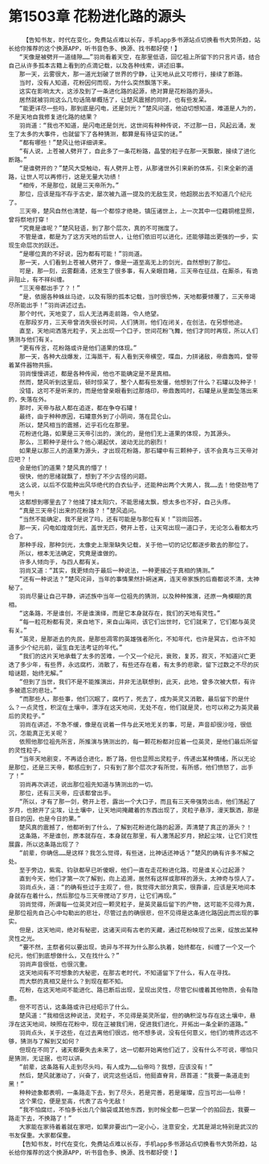 # 第1503章 花粉进化路的源头
        【告知书友，时代在变化，免费站点难以长存，手机app多书源站点切换看书大势所趋，站长给你推荐的这个换源APP，听书音色多、换源、找书都好使！】
       “天像是被劈开一道缝隙……”羽尚看着天空，在那里低语，回忆祖上所留下的只言片语，结合自己从许多孤本古籍上看到的点滴记载，以及各种线索，讲述旧事。
       那一天，云雾很大，那一道光划破了世界的宁静，让天地从此又可修行，接续了断路。
       当时，没有人知道，花粉因何而现，为什么突然飘落下来。
       这实在影响太大，这涉及到了一条进化路的起源，绝对算是花粉路的源头。
       居然就被羽尚这么几句话简单概括了，让楚风震撼的同时，也有些发呆。
       “能更详尽一些吗，那到底是闪电，还是剑光？”楚风问道，他迫切想知道，难道是人为的，不是天地自我修复进化路的结果？
       羽尚道：“我也不知道，是闪电还是剑光，这世间有种种传说，不过那一日，风起云涌，发生了太多的大事件，也就留下了各种猜测，都算是有待证实的谜。”
       “都有哪些！”楚风让他详细讲来。
       “有人说，上苍被人劈开了，自此多了一条花粉路，晶莹的粒子在那一天飘散，接续了进化断路。”
       “是谁劈开的？”楚风大受触动，有人劈开上苍，从那诸世外引来新的体系，引来全新的道路，让世人可以再修行，这是无量大功绩！
       “相传，不是那位，就是三天帝所为。”
       那位，应该是指不存于古史，屡次被九道一提及的无敌生灵，他超脱出去不知道几个纪元了。
       三天帝，楚风自然也清楚，每一个都惊才绝艳，镇压诸世上，上一次其中一位藉铜棺显照，曾将祭地打穿！
       “究竟是谁呢？”楚风轻语，到了那个层次，真的不可揣度了。
       不管是谁，都是为了这方天地的后世人，让他们依旧可以进化，还能够踏出更强的一步，实现生命层次的跃迁。
       “是哪位真的不好说，因为都有可能！”羽尚道。
       那一天，人们看到上苍被人劈开了，像是一道至高无上的剑光，自然想到了那位。
       可是，那一刻，云雾翻涌，还发生了很多事，有人亲眼目睹，三天帝在征战，在厮杀，有诡异阻止，有不祥纠缠。
       “三天帝都出手了？！”
       “是，依据各种蛛丝马迹，以及有限的孤本记载，当时很恐怖，天地都要倾覆了，三天帝竭尽所能出手！”羽尚讲述过去。
       那个时代，天地变了，后人无法再走前路，令人绝望。
       在那段岁月，三天帝曾消失很长时间，人们猜测，他们在闭关，在创法，在另想他途。
       直至，天地间洒落光粒子，天上出现一个口子，世间花粉飞舞，他们才同时再现，所以人们猜测与他们有关。
       “更有传言，花粉路或许是他们道果的体现。”
       那一天，各种大战爆发，江海蒸干，有人看到天帝横空，喋血，力拼诸敌，帝鼎轰鸣，曾带着某件器物共振。
       羽尚慢慢讲述，都是各种传闻，他也不能确定是不是真相。
       然而，楚风听到这里后，顿时惊呆了，整个人都有些发僵，他想到了什么？石罐以及种子！
       没错，这可不是听来的，而是他曾亲眼看到过那烙印，帝鼎轰鸣时，石罐是从里面坠落出来的，失落在外。
       那时，天帝与敌人都在追逐，都在争夺石罐！
       最终，由于种种原因，石罐意外到了小阴间，落在昆仑山。
       所以，楚风相当的震撼，近乎石化在那里。
       花粉进化路，如果是三天帝引出的，演化的，是他们无上道果的体现，为其源头。
       那么，三颗种子是什么？他心潮起伏，波动无比的剧烈！
       如果是以那三人的道果为源头，才出现花粉路，那石罐中有三颗种子，该不会真与三天帝对应吧？！
       会是他们的道果？楚风真的懵了！
       很快，他的思绪就飘了，想到了不少古怪的问题。
       这么说，以后不仅能种出风华绝代的白衣仙子，还能种出两个大男人，我……去！他使劲甩了甩头！
       这都想到哪里去了？他揉了揉太阳穴，不能思绪太飘，想太多也不好，自己头疼。
       “真是三天帝引出来的花粉路？！”楚风追问。
       “当然不能确定，我不是说了吗，还有可能是与那位有关！”羽尚回答。
       那一天，闪电如煌煌剑光，盖世无匹，劈开上苍，让天穹出现一道口子，无论怎么看都太巧合了。
       那种手段，那种剑光，太像史上渐渐缺失记载，关于他一切的记忆都逐步散去的那位了。
       所以，根本无法确定，究竟是谁做的。
       许多人倾向于，与四人都有关。
       羽尚又道：“其实，我更倾向于最后一种说法，一种更接近于真相的猜测。”
       “还有一种说法？”楚风诧异，当年的事情果然扑朔迷离，连天帝家族的后裔都说不清，太神秘了。
       羽尚尽量让自己平静，讲述族中当年一位祖先的猜测，以及种种推演，还原一角模糊的真相。
       “这条路，不是谁创，不是谁演绎，而是它本身就存在，我们的天地有灵性。”
       “每一粒花粉都有灵，来自地下，来自山海间，该它们出世时，它们就来了，它们都与英灵有关。”
       “英灵，是那逝去的先民，是那些凋零的英雄强者所化，不知年代，也许是冥古，也许不知道多少个纪元前，诞生自无法考证的年代。”
       “我们的这片天地承载了太多的苦难，一个又一个纪元，衰败，复苏，寂灭，不知道兴亡更迭了多少年，有些界，永远腐朽，消散了，有些还存在着，有太多的悲歌，留下过数之不尽的灰暗谜题，始终无解。”
       “但到了当世，我们不是不能推演出，并非无法联想到，此天，此地，曾多次被大祭，有许多被遗忘的悲壮。”
       “而那些人，那些事，他们沉眠了，腐朽了，死去了，成为英灵又消散，最后留下的是什么？一点灵性，积淀在土壤中，漂浮在这天地间，无处不在，他们就是灵，也可以称之为英灵最后的灵粒子。”
       羽尚在讲述，不急不缓，像是在说着一件与此天地无关的事，可是，声音却很沙哑，很低沉，怎能真正无关呢？
       依照他那位祖先所言，所推演与猜测出的，每一颗花粉都对应着一位英灵，是他们最后所留的灵性粒子。
       “当年天地剧变，不再适合进化，断了路，但也显照出灵粒子，传递出某种情绪，所以无论是那位，还是三天帝，都感应到了，只有到了那个层次才有所觉，有所感，他们愤怒了，出手了！”
       羽尚再次讲述，说出那位祖先知道与猜测出的一切。
       那位，还有三天帝，应该都曾出手。
       “所以，才有了那一剑，劈开上苍，露出一个大口子，而且有三天帝强势出击，他们荡起了岁月，也掀开了尘埃，让土壤中，让天地间掩藏着的东西出现了，灵粒子悬浮，漫天飘洒，那是昔日的因，也是今日的果。”
       楚风真的震撼了，他都听到了什么，了解到花粉进化路的起源，弄清楚了真正的源头？！
       这条路，不是谁创，原本就存在，本身就在那里，有人激荡起岁月，掀起尘埃，让它们灵性展露，所以这条路出现了？
       “前辈，你确信……是这样？我怎么觉得，有些迷，比神话还神话？”楚风的确有许多不解之处。
       至于旁边，紫鸾、钧驮都早已听傻眼，他们一直在走花粉进化路，可是谁关心过起源？
       直到今天，他们才第一次了解到，向上追溯，居然有这样或那样的源头，太神奇与惊人了。
       羽尚点头，道：“的确有些过于主观了，但，我觉得大部分真实，很靠谱，应该是天地间本身就存在着什么，然后那位与三天帝搅动了岁月，让它们再现。”
       羽尚觉得，所谓每一位英灵对应一颗灵粒子，是英灵最后留下的产物，这可能不见得为真，是那位祖先自己心中勾勒出的悲壮，尽管过去的确很悲，但不见得是这条进化路因此而出现的事实。
       但是，这天地间，绝对有秘密，这诸天间有古老的天藏，通过花粉映现了出来，绽放出某种灵性之光。
       “要不然，主祭者何以要出现，诡异与不祥为什么那么执着，始终都在，纠缠了一个又一个纪元，他们到底想做什么，又在找什么？”
       羽尚声音很低，也很沉重。
       这天地间有不可想象的大秘密，在那古老时代，不知道留下了什么，有人在寻找。
       而大祭的真相又是什么？到现在都不知。
       花粉，在这天地间不能进化、路已断后出现，呈现出灵性，尽管它纠缠着其他物质，会有隐患。
       但不可否认，这条路或许已经昭示了什么。
       楚风道：“我相信这种说法，灵粒子，不见得是英灵所留，但的确积淀与存在这土壤中，悬浮在这天地间，映照在花粉中，现在正被我们用，促进我们进化，开拓出一条全新的道路。”
       羽尚点头，关于这些，在过去离他们很远，他不想多说，没有任何意义，他们的境界远远不够，猜测与了解到又如何？
       但现在不同了，诸天都要失去未来了，这一切都开始离他们近了，没有什么不可说，哪怕只是猜测，无证据，也可以讲。
       “前辈，这条路有人走到尽头吗，有人成为……仙帝吗？我想，应该没有！”
       然后，楚风就激动了，兴奋了，说完这些话后，他挺直脊背，昂首道：“我要一条道走到黑！”
       种种迹象都表明，一条路走下去，到了尽头，若是完善，若是璀璨，应当可出——仙帝！
       这个果位，便是至高，代表了古今无敌！
       “我不怕腐烂，不怕多长出几个脑袋或其他东西，到时候全都一巴掌一个的拍回去，我要一路走下去，不换路了！”
       大家能在家待着着就在家吧，如果非要出门一定小心，注意安全，尤其是湖北特别是武汉的书友保重。大家都保重。
       【告知书友，时代在变化，免费站点难以长存，手机app多书源站点切换看书大势所趋，站长给你推荐的这个换源APP，听书音色多、换源、找书都好使！】